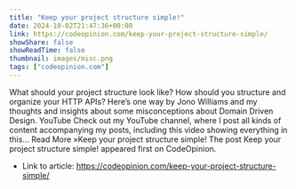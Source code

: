 ```yaml
---
title: "Keep your project structure simple!"
date: 2024-10-02T21:47:36+00:00
link: https://codeopinion.com/keep-your-project-structure-simple/
showShare: false
showReadTime: false
thumbnail: images/misc.png
tags: ["codeopinion.com"]
---
```

What should your project structure look like? How should you structure and organize your HTTP APIs? Here’s one way by Jono Williams and my thoughts and insights about some misconceptions about Domain Driven Design. YouTube Check out my YouTube channel, where I post all kinds of content accompanying my posts, including this video showing everything in this… Read More »Keep your project structure simple!
The post Keep your project structure simple! appeared first on CodeOpinion.

- Link to article: https://codeopinion.com/keep-your-project-structure-simple/